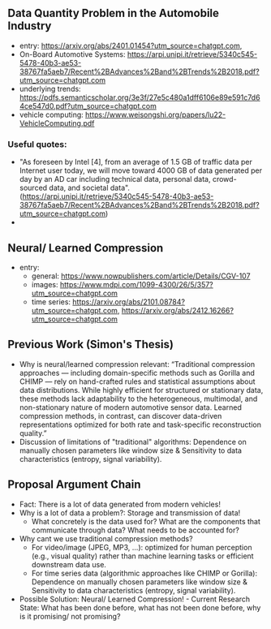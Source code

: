 ## Data Quantity Problem in the Automobile Industry
- entry: https://arxiv.org/abs/2401.01454?utm_source=chatgpt.com,
- On-Board Automotive Systems: https://arpi.unipi.it/retrieve/5340c545-5478-40b3-ae53-38767fa5aeb7/Recent%2BAdvances%2Band%2BTrends%2B2018.pdf?utm_source=chatgpt.com
- underlying trends: https://pdfs.semanticscholar.org/3e3f/27e5c480a1dff6106e89e591c7d64ce547d0.pdf?utm_source=chatgpt.com
- vehicle computing: https://www.weisongshi.org/papers/lu22-VehicleComputing.pdf

### Useful quotes:
- "As foreseen by Intel [4], from an average of 1.5 GB of traffic data per Internet user today, we will move toward 4000 GB of data generated per day by an AD car including technical data, personal data, crowd-sourced data, and societal data". (https://arpi.unipi.it/retrieve/5340c545-5478-40b3-ae53-38767fa5aeb7/Recent%2BAdvances%2Band%2BTrends%2B2018.pdf?utm_source=chatgpt.com)
- 

## Neural/ Learned Compression 
- entry:
    - general: https://www.nowpublishers.com/article/Details/CGV-107
    - images: https://www.mdpi.com/1099-4300/26/5/357?utm_source=chatgpt.com
    - time series: https://arxiv.org/abs/2101.08784?utm_source=chatgpt.com, https://arxiv.org/abs/2412.16266?utm_source=chatgpt.com
 
## Previous Work (Simon's Thesis)
- Why is neural/learned compression relevant: “Traditional compression approaches — including domain-specific methods such as Gorilla and CHIMP — rely on hand-crafted rules and statistical assumptions about data distributions. While highly efficient for structured or stationary data, these methods lack adaptability to the heterogeneous, multimodal, and non-stationary nature of modern automotive sensor data. Learned compression methods, in contrast, can discover data-driven representations optimized for both rate and task-specific reconstruction quality.”
- Discussion of limitations of "traditional" algorithms: Dependence on manually chosen parameters like window size & Sensitivity to data characteristics (entropy, signal variability).

## Proposal Argument Chain
- Fact: There is a lot of data generated from modern vehicles!
- Why is a lot of data a problem?: Storage and transmission of data!
    -  What concretely is the data used for? What are the components that communicate through data? What needs to be accounted for? 
- Why cant we use traditional compression methods?
    - For video/image (JPEG, MP3, ...): optimized for human perception (e.g., visual quality) rather than machine learning tasks or efficient downstream data use.
    - For time series data (algorithmic approaches like CHIMP or Gorilla): Dependence on manually chosen parameters like window size & Sensitivity to data characteristics (entropy, signal variability).
- Possible Solution: Neural/ Learned Compression!
      - Current Research State: What has been done before, what has not been done before, why is it promising/ not promising?

